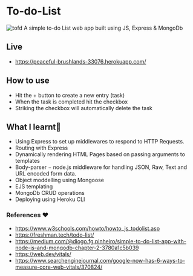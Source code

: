# To-do-List
![tofd](https://user-images.githubusercontent.com/61579772/94906913-e5805180-04d1-11eb-8d67-1d0589dfb094.jpg)
A simple to-do List web app built using JS, Express & MongoDb

## Live 
- https://peaceful-brushlands-33076.herokuapp.com/

## How to use
- Hit the + button to create a new entry (task)
- When the task is completed hit the checkbox
- Striking the checkbox will automatically delete the task


## What I learnt📐
- Using Express to set up middlewares to respond to HTTP Requests.
- Routing with Express
- Dynamically rendering HTML Pages based on passing arguments to templates
- Body-parser − node.js middleware for handling JSON, Raw, Text and URL encoded form data.
- Object moddelling using Mongoose
- EJS templating
- MongoDb CRUD operations
- Deploying using Heroku CLI

### References ❤
- https://www.w3schools.com/howto/howto_js_todolist.asp
- https://freshman.tech/todo-list/
- https://medium.com/@diogo.fg.pinheiro/simple-to-do-list-app-with-node-js-and-mongodb-chapter-2-3780a1c5b039
- https://web.dev/vitals/
- https://www.searchenginejournal.com/google-now-has-6-ways-to-measure-core-web-vitals/370824/
